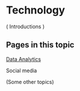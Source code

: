 
# Technology

( Introductions )

## Pages in this topic

 [Data Analytics](../pages/Data_analytics.md)

 Social media

 (Some other topics)
